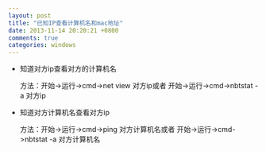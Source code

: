 ```yaml
---
layout: post
title: "已知IP查看计算机名和mac地址"
date: 2013-11-14 20:20:21 +0800
comments: true
categories: windows
---
```

    
- 知道对方ip查看对方的计算机名

    方法：开始->运行->cmd->net view 对方ip或者 开始->运行->cmd->nbtstat -a 对方ip

- 知道对方计算机名查看对方ip

    方法：开始->运行->cmd->ping 对方计算机名或者 开始->运行->cmd->nbtstat -a 对方计算机名